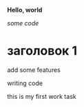 **Hello, world**

*some code*

# заголовок 1

add some features

writing code

this is my first work task
